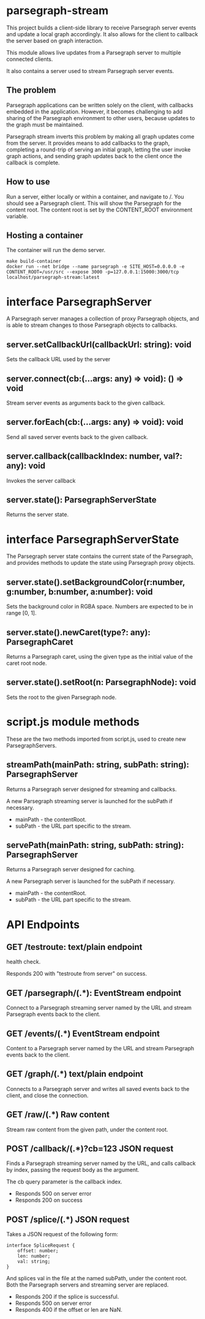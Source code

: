 # parsegraph-stream

This project builds a client-side library to receive Parsegraph server events
and update a local graph accordingly. It also allows for the client to callback
the server based on graph interaction.

This module allows live updates from a Parsegraph server to multiple connected
clients.

It also contains a server used to stream Parsegraph server events.

## The problem

Parsegraph applications can be written solely on the client, with callbacks
embedded in the application. However, it becomes challenging to add sharing of
the Parsegraph environment to other users, because updates to the graph must be
maintained.

Parsegraph stream inverts this problem by making all graph updates come from
the server. It provides means to add callbacks to the graph, completing a
round-trip of serving an initial graph, letting the user invoke graph actions,
and sending graph updates back to the client once the callback is complete.

## How to use

Run a server, either locally or within a container, and navigate to /. You
should see a Parsegraph client. This will show the Parsegraph for the content
root. The content root is set by the CONTENT_ROOT environment variable.

## Hosting a container

The container will run the demo server.

    make build-container
    docker run --net bridge --name parsegraph -e SITE_HOST=0.0.0.0 -e CONTENT_ROOT=/usr/src --expose 3000 -p=127.0.0.1:15000:3000/tcp localhost/parsegraph-stream:latest

# interface ParsegraphServer

A Parsegraph server manages a collection of proxy Parsegraph objects, and is
able to stream changes to those Parsegraph objects to callbacks.

## server.setCallbackUrl(callbackUrl: string): void
Sets the callback URL used by the server

## server.connect(cb:(...args: any) => void): () => void
Stream server events as arguments back to the given callback.

## server.forEach(cb:(...args: any) => void): void
Send all saved server events back to the given callback.

## server.callback(callbackIndex: number, val?: any): void
Invokes the server callback

## server.state(): ParsegraphServerState
Returns the server state.

# interface ParsegraphServerState

The Parsegraph server state contains the current state of the Parsegraph, and provides methods
to update the state using Parsegraph proxy objects.

## server.state().setBackgroundColor(r:number, g:number, b:number, a:number): void
Sets the background color in RGBA space. Numbers are expected to be in range [0, 1].

## server.state().newCaret(type?: any): ParsegraphCaret
Returns a Parsegraph caret, using the given type as the initial value of the caret root node.

## server.state().setRoot(n: ParsegraphNode): void
Sets the root to the given Parsegraph node.

# script.js module methods

These are the two methods imported from script.js, used to create new ParsegraphServers.

## streamPath(mainPath: string, subPath: string): ParsegraphServer
Returns a Parsegraph server designed for streaming and callbacks.

A new Parsegraph streaming server is launched for the subPath if necessary.

* mainPath - the contentRoot.
* subPath - the URL part specific to the stream.

## servePath(mainPath: string, subPath: string): ParsegraphServer
Returns a Parsegraph server designed for caching.

A new Parsegraph server is launched for the subPath if necessary.

* mainPath - the contentRoot.
* subPath - the URL part specific to the stream.

# API Endpoints

## GET /testroute: text/plain endpoint
health check.

Responds 200 with "testroute from server" on success.

## GET /parsegraph/(.*): EventStream endpoint
Connect to a Parsegraph streaming server named by the URL and stream
Parsegraph events back to the client.

## GET /events/(.*) EventStream endpoint
Content to a Parsegraph server named by the URL and stream
Parsegraph events back to the client.

## GET /graph/(.*) text/plain endpoint
Connects to a Parsegraph server and writes all saved events back to
the client, and close the connection.

## GET /raw/(.*) Raw content
Stream raw content from the given path, under the content root.

## POST /callback/(.*)?cb=123 JSON request

Finds a Parsegraph streaming server named by the URL, and calls callback by
index, passing the request body as the argument.

The cb query parameter is the callback index.

* Responds 500 on server error
* Responds 200 on success

## POST /splice/(.*) JSON request
Takes a JSON request of the following form:

    interface SpliceRequest {
        offset: number;
        len: number;
        val: string;
    }

And splices val in the file at the named subPath, under the content
root. Both the Parsegraph servers and streaming server are replaced.

* Responds 200 if the splice is successful.
* Responds 500 on server error
* Responds 400 if the offset or len are NaN.

